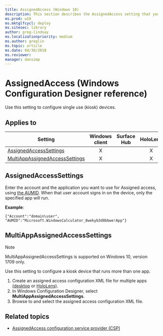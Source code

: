 ```yaml
---
title: AssignedAccess (Windows 10)
description: This section describes the AssignedAccess setting that you can configure in provisioning packages for Windows 10 using Windows Configuration Designer.
ms.prod: w10
ms.mktglfcycl: deploy
ms.sitesec: library
author: greg-lindsay
ms.localizationpriority: medium
ms.author: greglin
ms.topic: article
ms.date: 04/30/2018
ms.reviewer: 
manager: dansimp
---
```


# AssignedAccess (Windows Configuration Designer reference)

Use this setting to configure single use (kiosk) devices.

## Applies to

| Setting | Windows client | Surface Hub | HoloLens | IoT Core |
| --- | :---: | :---: | :---: | :---: |
| [AssignedAccessSettings](#assignedaccesssettings)  | X |  | X |  |
| [MultiAppAssignedAccessSettings](#multiappassignedaccesssettings) | X |  | X |  |


## AssignedAccessSettings

Enter the account and the application you want to use for Assigned access, using [the AUMID](../find-the-application-user-model-id-of-an-installed-app.md). When that user account signs in on the device, only the specified app will run. 

**Example**:

```
{"Account":"domain\user", "AUMID":"Microsoft.WindowsCalculator_8wekyb3d8bbwe!App"}
```

## MultiAppAssignedAccessSettings

>[!NOTE]
>MultiAppAssignedAccessSettings is supported on Windows 10, version 1709 only.

Use this setting to configure a kiosk device that runs more than one app.

1. Create an assigned access configuration XML file for multiple apps [(desktop](../lock-down-windows-10-to-specific-apps.md) or [HoloLens)](/hololens/hololens-provisioning).
2. In Windows Configuration Designer, select **MultiAppAssignedAccessSettings**.
3. Browse to and select the assigned access configuration XML file.

## Related topics

- [AssignedAccess configuration service provider (CSP)](/windows/client-management/mdm/assignedaccess-csp)